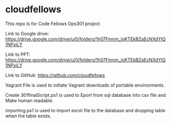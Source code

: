 # cloudfellows
This repo is for Code Fellows Ops301 project

Link to Google drive: https://drive.google.com/drive/u/0/folders/1h07Fmnm_loKTEkBZaEcNXdYlQ1NPxiLY

Link to PPT: https://drive.google.com/drive/u/0/folders/1h07Fmnm_loKTEkBZaEcNXdYlQ1NPxiLY

Link to GitHub: https://github.com/cloudfellows

Vagrant File is used to initiate Vagrant downloads of portable environments.

Create 301finalScript.ps1 is used to Eport from sql database into csv file and Make human readable. 

importing.ps1 is used to import excel file to the database and dropping table when the table exists.
